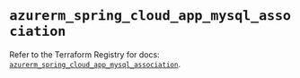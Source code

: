 # `azurerm_spring_cloud_app_mysql_association`

Refer to the Terraform Registry for docs: [`azurerm_spring_cloud_app_mysql_association`](https://registry.terraform.io/providers/hashicorp/azurerm/4.13.0/docs/resources/spring_cloud_app_mysql_association).
